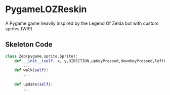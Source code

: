 # PygameLOZReskin
A Pygame game heavily inspired by the Legend Of Zelda but with custom sprites (WIP)

## Skeleton Code
```py
class Zeb(pygame.sprite.Sprite):
    def __init__(self, x, y,DIRECTION,upKeyPressed,downKeyPressed,leftKeyPressed,rightKeyPressed, spacePressed,has_sword,has_bombs):
        ...
    def walk(self):
        ...
    
    def update(self):
        ...
```
